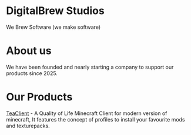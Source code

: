 # DigitalBrew Studios

We Brew Software (we make software)


# About us 

We have been founded and nearly starting a company to support our products since 2025.



# Our Products 

[TeaClient][teaclient] - A Quality of Life Minecraft Client for modern version of minecraft, It features the concept of profiles to install your favourite mods and texturepacks.


[teaclient]: https://teaclient.com
[website]: https://digitalbrewstudios.com
